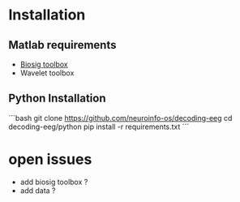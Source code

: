 # Installation


## Matlab requirements
 - [Biosig toolbox](http://biosig.sourceforge.net)
 - Wavelet toolbox

## Python Installation
´´´bash
git clone https://github.com/neuroinfo-os/decoding-eeg
cd decoding-eeg/python
pip install -r requirements.txt
´´´

# open issues
 - add biosig toolbox ? 
 - add data ?
